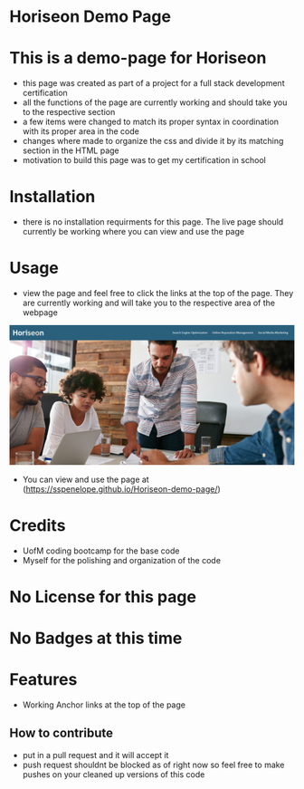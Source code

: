 # Horiseon Demo Page

# This is a demo-page for Horiseon

- this page was created as part of a project for a full stack development certification
- all the functions of the page are  currently working and should take you to the respective section
- a few items were changed to match its proper syntax in coordination with its proper area in the code
- changes where made to organize the css and divide it by its matching section in the HTML page
- motivation to build this page was to get my certification in school

# Installation
- there is no installation requirments for this page. The live page should currently be working where you can view and use the page

# Usage
- view the page and feel free to click the links at the top of the page. They are currently working and will take you to the respective area of the webpage


![alt text](assets/images/Horiseon%20Screenshot.png)

- You can view and use the page at (https://sspenelope.github.io/Horiseon-demo-page/)

# Credits
- UofM coding bootcamp for the base code
- Myself for the polishing and organization of the code

# No License for this page

# No Badges at this time

# Features
- Working Anchor links at the top of the page

## How to contribute
- put in a pull request and it will accept it
- push request shouldnt be blocked as of right now so feel free to make pushes on your cleaned up versions of this code
